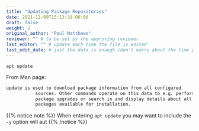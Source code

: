 ```yaml
---
title: "Updating Package Repositories"
date: 2021-11-09T15:13:39-06:00
draft: false
weight: 2
original_author: "Paul Matthews" 
reviewer: "" # to be set by the approving reviewer
last_editor: "" # update each time the file is edited
last_edit_date: # just the date is enough (don't worry about the time portion)
---
```


`apt update`

From Man page:
```bash
update is used to download package information from all configured
           sources. Other commands operate on this data to e.g. perform
           package upgrades or search in and display details about all
           packages available for installation.
```

{{% notice note %}}
When entering `apt update` you may want to include the `-y` option will aut
{{% /notice %}}